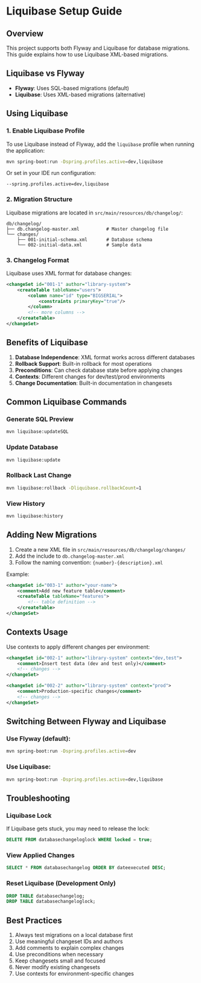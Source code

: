 # Liquibase Setup Guide

## Overview
This project supports both Flyway and Liquibase for database migrations. This guide explains how to use Liquibase XML-based migrations.

## Liquibase vs Flyway
- **Flyway**: Uses SQL-based migrations (default)
- **Liquibase**: Uses XML-based migrations (alternative)

## Using Liquibase

### 1. Enable Liquibase Profile
To use Liquibase instead of Flyway, add the `liquibase` profile when running the application:

```bash
mvn spring-boot:run -Dspring.profiles.active=dev,liquibase
```

Or set in your IDE run configuration:
```
--spring.profiles.active=dev,liquibase
```

### 2. Migration Structure
Liquibase migrations are located in `src/main/resources/db/changelog/`:

```
db/changelog/
├── db.changelog-master.xml          # Master changelog file
└── changes/
    ├── 001-initial-schema.xml       # Database schema
    └── 002-initial-data.xml         # Sample data
```

### 3. Changelog Format
Liquibase uses XML format for database changes:

```xml
<changeSet id="001-1" author="library-system">
    <createTable tableName="users">
        <column name="id" type="BIGSERIAL">
            <constraints primaryKey="true"/>
        </column>
        <!-- more columns -->
    </createTable>
</changeSet>
```

## Benefits of Liquibase

1. **Database Independence**: XML format works across different databases
2. **Rollback Support**: Built-in rollback for most operations
3. **Preconditions**: Can check database state before applying changes
4. **Contexts**: Different changes for dev/test/prod environments
5. **Change Documentation**: Built-in documentation in changesets

## Common Liquibase Commands

### Generate SQL Preview
```bash
mvn liquibase:updateSQL
```

### Update Database
```bash
mvn liquibase:update
```

### Rollback Last Change
```bash
mvn liquibase:rollback -Dliquibase.rollbackCount=1
```

### View History
```bash
mvn liquibase:history
```

## Adding New Migrations

1. Create a new XML file in `src/main/resources/db/changelog/changes/`
2. Add the include to `db.changelog-master.xml`
3. Follow the naming convention: `{number}-{description}.xml`

Example:
```xml
<changeSet id="003-1" author="your-name">
    <comment>Add new feature table</comment>
    <createTable tableName="features">
        <!-- table definition -->
    </createTable>
</changeSet>
```

## Contexts Usage

Use contexts to apply different changes per environment:

```xml
<changeSet id="002-1" author="library-system" context="dev,test">
    <comment>Insert test data (dev and test only)</comment>
    <!-- changes -->
</changeSet>

<changeSet id="002-2" author="library-system" context="prod">
    <comment>Production-specific changes</comment>
    <!-- changes -->
</changeSet>
```

## Switching Between Flyway and Liquibase

### Use Flyway (default):
```bash
mvn spring-boot:run -Dspring.profiles.active=dev
```

### Use Liquibase:
```bash
mvn spring-boot:run -Dspring.profiles.active=dev,liquibase
```

## Troubleshooting

### Liquibase Lock
If Liquibase gets stuck, you may need to release the lock:
```sql
DELETE FROM databasechangeloglock WHERE locked = true;
```

### View Applied Changes
```sql
SELECT * FROM databasechangelog ORDER BY dateexecuted DESC;
```

### Reset Liquibase (Development Only)
```sql
DROP TABLE databasechangelog;
DROP TABLE databasechangeloglock;
```

## Best Practices

1. Always test migrations on a local database first
2. Use meaningful changeset IDs and authors
3. Add comments to explain complex changes
4. Use preconditions when necessary
5. Keep changesets small and focused
6. Never modify existing changesets
7. Use contexts for environment-specific changes